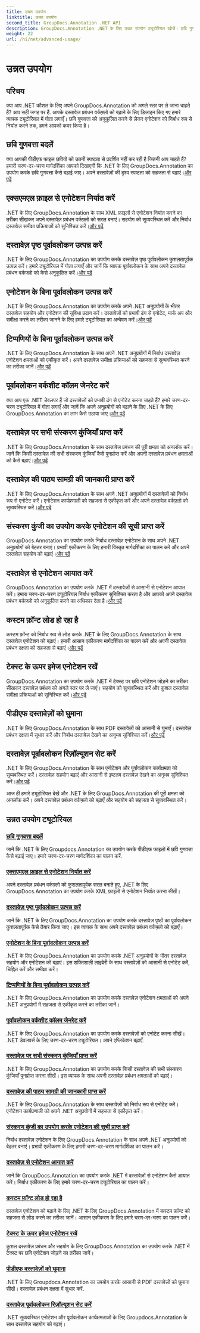 ```yaml
---
title: उन्नत उपयोग
linktitle: उन्नत उपयोग
second_title: GroupDocs.Annotation .NET API
description: GroupDocs.Annotation .NET के लिए उन्नत उपयोग ट्यूटोरियल खोजें। छवि गुणवत्ता, एनोटेशन निर्यात और अधिक पर चरण-दर-चरण मार्गदर्शिकाओं के साथ दस्तावेज़ प्रबंधन बढ़ाएँ।
weight: 22
url: /hi/net/advanced-usage/
---
```


# उन्नत उपयोग

## परिचय

क्या आप .NET कौशल के लिए अपने GroupDocs.Annotation को अगले स्तर पर ले जाना चाहते हैं? आप सही जगह पर हैं. आपके दस्तावेज़ प्रबंधन वर्कफ़्लो को बढ़ाने के लिए डिज़ाइन किए गए हमारे व्यापक ट्यूटोरियल में गोता लगाएँ। छवि गुणवत्ता को अनुकूलित करने से लेकर एनोटेशन को निर्बाध रूप से निर्यात करने तक, हमने आपको कवर किया है।

## छवि गुणवत्ता बदलें
 क्या आपकी पीडीएफ फाइल छवियों को उतनी स्पष्टता से प्रदर्शित नहीं कर रही है जितनी आप चाहते हैं? हमारी चरण-दर-चरण मार्गदर्शिका आपको दिखाएगी कि .NET के लिए GroupDocs.Annotation का उपयोग करके छवि गुणवत्ता कैसे बढ़ाई जाए। अपने दस्तावेज़ों की दृश्य स्पष्टता को सहजता से बढ़ाएं।[और पढ़ें](./change-image-quality/)

## एक्सएमएल फ़ाइल से एनोटेशन निर्यात करें
 .NET के लिए GroupDocs.Annotation के साथ XML फ़ाइलों से एनोटेशन निर्यात करने का तरीका सीखकर अपने दस्तावेज़ प्रबंधन वर्कफ़्लो को सरल बनाएं। सहयोग को सुव्यवस्थित करें और निर्बाध दस्तावेज़ समीक्षा प्रक्रियाओं को सुनिश्चित करें।[और पढ़ें](./export-annotations-xml-file/)

## दस्तावेज़ पृष्ठ पूर्वावलोकन उत्पन्न करें
.NET के लिए GroupDocs.Annotation का उपयोग करके दस्तावेज़ पृष्ठ पूर्वावलोकन कुशलतापूर्वक उत्पन्न करें। हमारे ट्यूटोरियल में गोता लगाएँ और जानें कि व्यापक पूर्वावलोकन के साथ अपने दस्तावेज़ प्रबंधन वर्कफ़्लो को कैसे अनुकूलित करें।[और पढ़ें](./generate-document-pages-preview/)

## एनोटेशन के बिना पूर्वावलोकन उत्पन्न करें
 .NET के लिए GroupDocs.Annotation का उपयोग करके अपने .NET अनुप्रयोगों के भीतर दस्तावेज़ सहयोग और एनोटेशन की सुविधा प्रदान करें। दस्तावेज़ों को प्रभावी ढंग से एनोटेट, मार्क अप और समीक्षा करने का तरीका जानने के लिए हमारे ट्यूटोरियल का अन्वेषण करें।[और पढ़ें](./generate-preview-without-annotations/)

## टिप्पणियों के बिना पूर्वावलोकन उत्पन्न करें
 .NET के लिए GroupDocs.Annotation के साथ अपने .NET अनुप्रयोगों में निर्बाध दस्तावेज़ एनोटेशन क्षमताओं को एकीकृत करें। अपने दस्तावेज़ समीक्षा प्रक्रियाओं को सहजता से सुव्यवस्थित करने का तरीका जानें।[और पढ़ें](./generate-preview-without-comments/)

## पूर्वावलोकन वर्कशीट कॉलम जेनरेट करें
 क्या आप एक .NET डेवलपर हैं जो दस्तावेज़ों को प्रभावी ढंग से एनोटेट करना चाहते हैं? हमारे चरण-दर-चरण ट्यूटोरियल में गोता लगाएँ और जानें कि अपने अनुप्रयोगों को बढ़ाने के लिए .NET के लिए GroupDocs.Annotation का लाभ कैसे उठाया जाए।[और पढ़ें](./generate-preview-worksheet-columns/)

## दस्तावेज़ पर सभी संस्करण कुंजियाँ प्राप्त करें
.NET के लिए GroupDocs.Annotation के साथ दस्तावेज़ प्रबंधन की पूरी क्षमता को अनलॉक करें। जानें कि किसी दस्तावेज़ की सभी संस्करण कुंजियाँ कैसे पुनर्प्राप्त करें और अपनी दस्तावेज़ प्रबंधन क्षमताओं को कैसे बढ़ाएं।[और पढ़ें](./get-all-version-keys-document/)

## दस्तावेज़ की पाठ्य सामग्री की जानकारी प्राप्त करें
 .NET के लिए GroupDocs.Annotation के साथ अपने .NET अनुप्रयोगों में दस्तावेज़ों को निर्बाध रूप से एनोटेट करें। एनोटेशन कार्यप्रणाली को सहजता से एकीकृत करें और अपने दस्तावेज़ वर्कफ़्लो को सुव्यवस्थित करें।[और पढ़ें](./get-document-text-content-information/)

## संस्करण कुंजी का उपयोग करके एनोटेशन की सूची प्राप्त करें
 GroupDocs.Annotation का उपयोग करके निर्बाध दस्तावेज़ एनोटेशन के साथ अपने .NET अनुप्रयोगों को बेहतर बनाएं। प्रभावी एकीकरण के लिए हमारी विस्तृत मार्गदर्शिका का पालन करें और अपने दस्तावेज़ सहयोग को बढ़ाएं।[और पढ़ें](./get-list-annotations-version-key/)

## दस्तावेज़ से एनोटेशन आयात करें
 GroupDocs.Annotation का उपयोग करके .NET में दस्तावेज़ों से आसानी से एनोटेशन आयात करें। हमारा चरण-दर-चरण ट्यूटोरियल निर्बाध एकीकरण सुनिश्चित करता है और आपको अपने दस्तावेज़ प्रबंधन वर्कफ़्लो को अनुकूलित करने का अधिकार देता है।[और पढ़ें](./import-annotations-from-document/)

## कस्टम फ़ॉन्ट लोड हो रहा है
कस्टम फ़ॉन्ट को निर्बाध रूप से लोड करके .NET के लिए GroupDocs.Annotation के साथ दस्तावेज़ एनोटेशन को बढ़ाएं। हमारी आसान एकीकरण मार्गदर्शिका का पालन करें और अपनी दस्तावेज़ प्रबंधन दक्षता को सहजता से बढ़ाएं।[और पढ़ें](./loading-custom-fonts/)

## टेक्स्ट के ऊपर इमेज एनोटेशन रखें
 GroupDocs.Annotation का उपयोग करके .NET में टेक्स्ट पर छवि एनोटेशन जोड़ने का तरीका सीखकर दस्तावेज़ प्रबंधन को अगले स्तर पर ले जाएं। सहयोग को सुव्यवस्थित करें और कुशल दस्तावेज़ समीक्षा प्रक्रियाओं को सुनिश्चित करें।[और पढ़ें](./put-image-annotation-over-text/)

## पीडीएफ दस्तावेज़ों को घुमाना
 .NET के लिए GroupDocs.Annotation के साथ PDF दस्तावेज़ों को आसानी से घुमाएँ। दस्तावेज़ प्रबंधन दक्षता में सुधार करें और निर्बाध दस्तावेज़ देखने का अनुभव सुनिश्चित करें।[और पढ़ें](./rotating-pdf-documents/)

## दस्तावेज़ पूर्वावलोकन रिज़ॉल्यूशन सेट करें
 .NET के लिए GroupDocs.Annotation के साथ एनोटेशन और पूर्वावलोकन कार्यक्षमता को सुव्यवस्थित करें। दस्तावेज़ सहयोग बढ़ाएं और आसानी से इष्टतम दस्तावेज़ देखने का अनुभव सुनिश्चित करें।[और पढ़ें](./set-document-preview-resolution/)

आज ही हमारे ट्यूटोरियल देखें और .NET के लिए GroupDocs.Annotation की पूरी क्षमता को अनलॉक करें। अपने दस्तावेज़ प्रबंधन वर्कफ़्लो को बढ़ाएँ और सहयोग को सहजता से सुव्यवस्थित करें।
## उन्नत उपयोग ट्यूटोरियल
### [छवि गुणवत्ता बदलें](./change-image-quality/)
जानें कि .NET के लिए Groupdocs.Annotation का उपयोग करके पीडीएफ फाइलों में छवि गुणवत्ता कैसे बढ़ाई जाए। हमारे चरण-दर-चरण मार्गदर्शिका का पालन करें.
### [एक्सएमएल फ़ाइल से एनोटेशन निर्यात करें](./export-annotations-xml-file/)
अपने दस्तावेज़ प्रबंधन वर्कफ़्लो को कुशलतापूर्वक सरल बनाते हुए, .NET के लिए GroupDocs.Annotation का उपयोग करके XML फ़ाइलों से एनोटेशन निर्यात करना सीखें।
### [दस्तावेज़ पृष्ठ पूर्वावलोकन उत्पन्न करें](./generate-document-pages-preview/)
जानें कि .NET के लिए GroupDocs.Annotation का उपयोग करके दस्तावेज़ पृष्ठों का पूर्वावलोकन कुशलतापूर्वक कैसे तैयार किया जाए। इस व्यापक के साथ अपने दस्तावेज़ प्रबंधन वर्कफ़्लो को बढ़ाएँ।
### [एनोटेशन के बिना पूर्वावलोकन उत्पन्न करें](./generate-preview-without-annotations/)
.NET के लिए GroupDocs.Annotation का उपयोग करके .NET अनुप्रयोगों के भीतर दस्तावेज़ सहयोग और एनोटेशन को बढ़ाएं। इस शक्तिशाली लाइब्रेरी के साथ दस्तावेज़ों को आसानी से एनोटेट करें, चिह्नित करें और समीक्षा करें।
### [टिप्पणियों के बिना पूर्वावलोकन उत्पन्न करें](./generate-preview-without-comments/)
.NET के लिए GroupDocs.Annotation का उपयोग करके दस्तावेज़ एनोटेशन क्षमताओं को अपने .NET अनुप्रयोगों में सहजता से एकीकृत करने का तरीका जानें।
### [पूर्वावलोकन वर्कशीट कॉलम जेनरेट करें](./generate-preview-worksheet-columns/)
.NET के लिए GroupDocs.Annotation का उपयोग करके दस्तावेज़ों को एनोटेट करना सीखें। .NET डेवलपर्स के लिए चरण-दर-चरण ट्यूटोरियल। अपने एप्लिकेशन बढ़ाएँ.
### [दस्तावेज़ पर सभी संस्करण कुंजियाँ प्राप्त करें](./get-all-version-keys-document/)
.NET के लिए GroupDocs.Annotation का उपयोग करके किसी दस्तावेज़ की सभी संस्करण कुंजियाँ पुनर्प्राप्त करना सीखें। इस व्यापक के साथ अपनी दस्तावेज़ प्रबंधन क्षमताओं को बढ़ाएं।
### [दस्तावेज़ की पाठ्य सामग्री की जानकारी प्राप्त करें](./get-document-text-content-information/)
.NET के लिए GroupDocs.Annotation के साथ दस्तावेज़ों को निर्बाध रूप से एनोटेट करें। एनोटेशन कार्यप्रणाली को अपने .NET अनुप्रयोगों में सहजता से एकीकृत करें।
### [संस्करण कुंजी का उपयोग करके एनोटेशन की सूची प्राप्त करें](./get-list-annotations-version-key/)
निर्बाध दस्तावेज़ एनोटेशन के लिए GroupDocs.Annotation के साथ अपने .NET अनुप्रयोगों को बेहतर बनाएं। प्रभावी एकीकरण के लिए हमारी चरण-दर-चरण मार्गदर्शिका का पालन करें।
### [दस्तावेज़ से एनोटेशन आयात करें](./import-annotations-from-document/)
जानें कि GroupDocs.Annotation का उपयोग करके .NET में दस्तावेज़ों से एनोटेशन कैसे आयात करें। निर्बाध एकीकरण के लिए हमारे चरण-दर-चरण ट्यूटोरियल का पालन करें।
### [कस्टम फ़ॉन्ट लोड हो रहा है](./loading-custom-fonts/)
दस्तावेज़ एनोटेशन को बढ़ाने के लिए .NET के लिए GroupDocs.Annotation में कस्टम फ़ॉन्ट को सहजता से लोड करने का तरीका जानें। आसान एकीकरण के लिए हमारे चरण-दर-चरण का पालन करें।
### [टेक्स्ट के ऊपर इमेज एनोटेशन रखें](./put-image-annotation-over-text/)
कुशल दस्तावेज़ प्रबंधन और सहयोग के लिए GroupDocs.Annotation का उपयोग करके .NET में टेक्स्ट पर छवि एनोटेशन जोड़ने का तरीका जानें।
### [पीडीएफ दस्तावेज़ों को घुमाना](./rotating-pdf-documents/)
.NET के लिए Groupdocs.Annotation का उपयोग करके आसानी से PDF दस्तावेज़ों को घुमाना सीखें। दस्तावेज़ प्रबंधन दक्षता में सुधार करें.
### [दस्तावेज़ पूर्वावलोकन रिज़ॉल्यूशन सेट करें](./set-document-preview-resolution/)
.NET सुव्यवस्थित एनोटेशन और पूर्वावलोकन कार्यक्षमताओं के लिए Groupdocs.Annotation के साथ दस्तावेज़ सहयोग को बढ़ाएं।